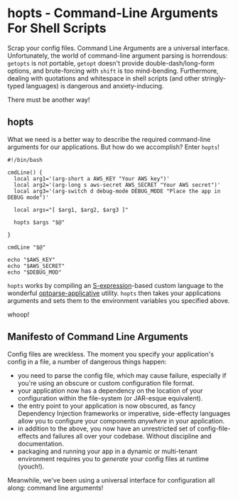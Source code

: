 # hopts - Command-Line Arguments For Shell Scripts

Scrap your config files. Command Line Arguments are a universal interface. Unfortunately, the world of command-line argument parsing is horrendous: `getopts` is not portable, `getopt` doesn't provide double-dash/long-form options, and brute-forcing with `shift` is too mind-bending. Furthermore, dealing with quotations and whitespace in shell scripts (and other stringly-typed languages) is dangerous and anxiety-inducing.

There must be another way!

## hopts

What we need is a better way to describe the required command-line arguments for our applications. But how do we accomplish? Enter `hopts`!

    #!/bin/bash
    
    cmdLine() {
      local arg1='(arg-short a AWS_KEY "Your AWS key")'
      local arg2='(arg-long s aws-secret AWS_SECRET "Your AWS secret")'
      local arg3='(arg-switch d debug-mode DEBUG_MODE "Place the app in DEBUG mode")'
      
      local args="[ $arg1, $arg2, $arg3 ]"
     
      hopts $args "$@"
    
    }

    cmdLine "$@"

    echo "$AWS_KEY"
    echo "$AWS_SECRET"
    echo "$DEBUG_MOD"

`hopts` works by compiling an [S-expression](http://en.wikipedia.org/wiki/S-expression)-based custom language to the wonderful [optparse-applicative](https://hackage.haskell.org/package/optparse-applicative) utility. `hopts` then takes your applications arguments and sets them to the environment variables you specified above.

whoop!

## Manifesto of Command Line Arguments

Config files are wreckless. The moment you specify your application's config in a file, a number of dangerous things happen:

- you need to parse the config file, which may cause failure, especially if you're using an obscure or custom configuration file format.
- your application now has a dependency on the location of your configuration within the file-system (or JAR-esque equivalent).
- the entry point to your application is now obscured, as fancy Dependency Injection frameworks or imperative, side-effecty languages allow you to configure your components *anywhere* in your application.
- in addition to the above, you now have an unrestricted set of config-file-effects and failures all over your codebase. Without discipline and documentation.
- packaging and running your app in a dynamic or multi-tenant environment requires you to *generate* your config files at runtime (youch!).

Meanwhile, we've been using a universal interface for configuration all along: command line arguments!
